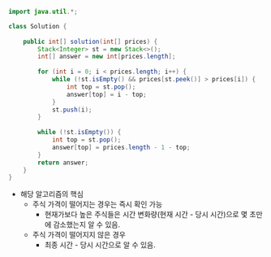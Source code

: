```java
import java.util.*;

class Solution {
    
    public int[] solution(int[] prices) {
        Stack<Integer> st = new Stack<>();
        int[] answer = new int[prices.length];
        
        for (int i = 0; i < prices.length; i++) {
            while (!st.isEmpty() && prices[st.peek()] > prices[i]) {
                int top = st.pop();
                answer[top] = i - top;
            }
            st.push(i);
        }
        
        while (!st.isEmpty()) {
            int top = st.pop();
            answer[top] = prices.length - 1 - top;
        }
        return answer;
    }
}
```

* 해당 알고리즘의 핵심
  * 주식 가격이 떨어지는 경우는 즉시 확인 가능
    * 현재가보다 높은 주식들은 시간 변화량(현재 시간 - 당시 시간)으로 몇 초만에 감소했는지 알 수 있음.
  * 주식 가격이 떨어지지 않은 경우
    * 최종 시간 - 당시 시간으로 알 수 있음.